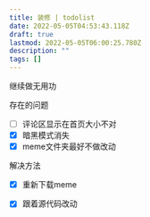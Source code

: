 ```yaml
---
title: 装修 | todolist
date: 2022-05-05T04:53:43.118Z
draft: true
lastmod: 2022-05-05T06:00:25.780Z
description: ""
tags: []
---
```

继续做无用功

存在的问题

- [ ] 评论区显示在首页大小不对
- [x] 暗黑模式消失
- [x] meme文件夹最好不做改动

解决方法

- [x] 重新下载meme
- [x] 跟着源代码改动
 